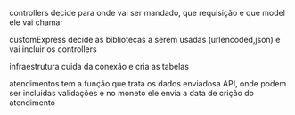 controllers decide para onde vai ser mandado, que requisição e que model ele 
vai chamar

customExpress decide as bibliotecas a serem usadas (urlencoded,json)
e vai incluir os controllers 

infraestrutura cuida da conexâo e cria as tabelas

atendimentos  tem a função que trata os dados  enviadosa  API, onde podem ser incluidas validações e no moneto ele envia  a data de crição do atendimento

